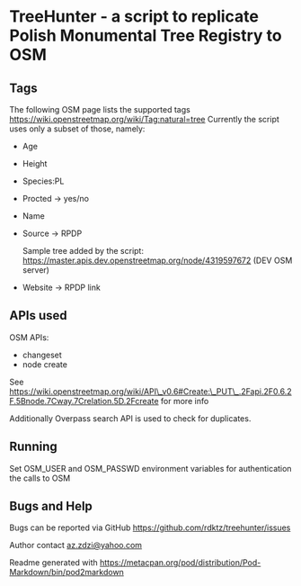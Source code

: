 # TreeHunter - a script to replicate Polish Monumental Tree Registry to OSM 

## Tags

The following OSM page lists the supported tags https://wiki.openstreetmap.org/wiki/Tag:natural=tree
Currently the script uses only a subset of those, namely:

- Age
- Height
- Species:PL
- Procted -> yes/no
- Name
- Source -> RPDP

    Sample tree added by the script: https://master.apis.dev.openstreetmap.org/node/4319597672 (DEV OSM server)

- Website -> RPDP link

## APIs used

OSM APIs:

- changeset
- node create

See https://wiki.openstreetmap.org/wiki/API\_v0.6#Create:\_PUT\_.2Fapi.2F0.6.2F.5Bnode.7Cway.7Crelation.5D.2Fcreate 
for more info

Additionally Overpass search API is used to check for duplicates.

## Running

Set OSM\_USER and OSM\_PASSWD environment variables for authentication the calls to OSM

## Bugs and Help

Bugs can be reported via GitHub https://github.com/rdktz/treehunter/issues

Author contact <az.zdzi@yahoo.com>

Readme generated with https://metacpan.org/pod/distribution/Pod-Markdown/bin/pod2markdown 
